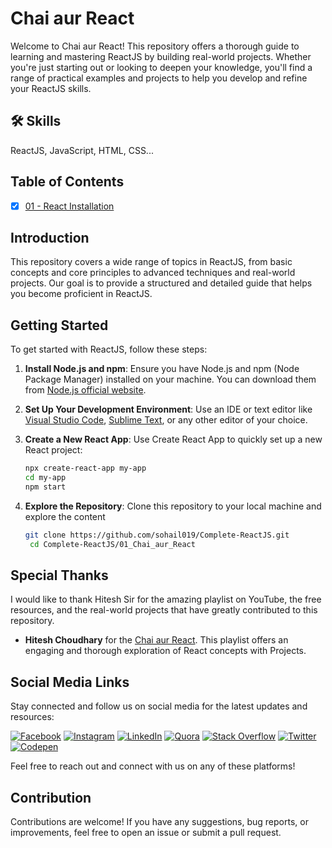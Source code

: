# Chai aur React
Welcome to Chai aur React! This repository offers a thorough guide to learning and mastering ReactJS by building real-world projects. Whether you're just starting out or looking to deepen your knowledge, you'll find a range of practical examples and projects to help you develop and refine your ReactJS skills.

## 🛠 Skills
ReactJS, JavaScript, HTML, CSS...

## Table of Contents

- [x] [01 - React Installation ]()

## Introduction

This repository covers a wide range of topics in ReactJS, from basic concepts and core principles to advanced techniques and real-world projects. Our goal is to provide a structured and detailed guide that helps you become proficient in ReactJS.

## Getting Started

To get started with ReactJS, follow these steps:

1. **Install Node.js and npm**: Ensure you have Node.js and npm (Node Package Manager) installed on your machine. You can download them from [Node.js official website](https://nodejs.org/).

2. **Set Up Your Development Environment**: Use an IDE or text editor like [Visual Studio Code](https://code.visualstudio.com/), [Sublime Text](https://www.sublimetext.com/), or any other editor of your choice.

3. **Create a New React App**: Use Create React App to quickly set up a new React project:
   ```bash
   npx create-react-app my-app
   cd my-app
   npm start
   ```

4. **Explore the Repository**: Clone this repository to your local machine and explore the content
   ```bash
   git clone https://github.com/sohail019/Complete-ReactJS.git
    cd Complete-ReactJS/01_Chai_aur_React
    ```

## Special Thanks

I would like to thank Hitesh Sir for the amazing playlist on YouTube, the free resources, and the real-world projects that have greatly contributed to this repository.

- **Hitesh Choudhary** for the [Chai aur React](https://www.youtube.com/playlist?list=PLu71SKxNbfoDqgPchmvIsL4hTnJIrtige). This playlist offers an engaging and thorough exploration of React concepts with Projects.

## Social Media Links

Stay connected and follow us on social media for the latest updates and resources:

[![Facebook](https://img.shields.io/badge/Facebook-%231877F2.svg?logo=Facebook&logoColor=white)](https://facebook.com/sohailwebhub) [![Instagram](https://img.shields.io/badge/Instagram-%23E4405F.svg?logo=Instagram&logoColor=white)](https://instagram.com/scookiehail) [![LinkedIn](https://img.shields.io/badge/LinkedIn-%230077B5.svg?logo=linkedin&logoColor=white)](https://linkedin.com/in/scookiehail) [![Quora](https://img.shields.io/badge/Quora-%23B92B27.svg?logo=Quora&logoColor=white)](https://quora.com/profile/Sohail-Shaikh-1088) [![Stack Overflow](https://img.shields.io/badge/-Stackoverflow-FE7A16?logo=stack-overflow&logoColor=white)](https://stackoverflow.com/users/15306689) [![Twitter](https://img.shields.io/badge/Twitter-%231DA1F2.svg?logo=Twitter&logoColor=white)](https://twitter.com/scookiehail) [![Codepen](https://img.shields.io/badge/Codepen-000000?style=for-the-badge&logo=codepen&logoColor=white)](https://codepen.io/scookiehail) 

Feel free to reach out and connect with us on any of these platforms!


## Contribution
Contributions are welcome! If you have any suggestions, bug reports, or improvements, feel free to open an issue or submit a pull request.
